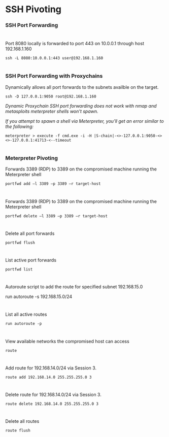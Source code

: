 # SSH Pivoting

### SSH Port Forwarding

#

Port 8080 locally is forwarded to port 443 on 10.0.0.1 through host 192.168.1.160

`ssh -L 8080:10.0.0.1:443 user@192.168.1.160`

#

### SSH Port Forwarding with Proxychains

Dynamically allows all port forwards to the subnets availble on the target.

`ssh -D 127.0.0.1:9050 root@192.168.1.160`

_*Dynamic Proxychain SSH port forwarding does not work with nmap and metasploits meterpreter shells won't spawn.*_

_*If you attempt to spawn a shell via Meterpreter, you’ll get an error similar to the following:*_

`meterpreter > execute -f cmd.exe -i -H
|S-chain|-<>-127.0.0.1:9050-<><>-127.0.0.1:41713-<--timeout`

#

### Meterpreter Pivoting

Forwards 3389 (RDP) to 3389 on the compromised machine running the Meterpreter shell

`portfwd add –l 3389 –p 3389 –r target-host`

#

Forwards 3389 (RDP) to 3389 on the compromised machine running the Meterpreter shell

`portfwd delete –l 3389 –p 3389 –r target-host`

#

Delete all port forwards

`portfwd flush`

#

List active port forwards

`portfwd list`

#

Autoroute script to add the route for specified subnet 192.168.15.0

run autoroute -s 192.168.15.0/24

#

List all active routes

`run autoroute -p`

#

View available networks the compromised host can access

`route`

#

Add route for 192.168.14.0/24 via Session 3.

`route add 192.168.14.0 255.255.255.0 3`

#

Delete route for 192.168.14.0/24 via Session 3.

`route delete 192.168.14.0 255.255.255.0 3`

#

Delete all routes

`route flush`






